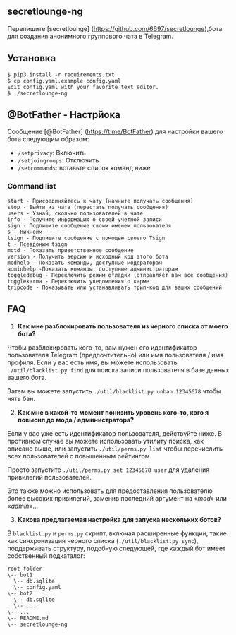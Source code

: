 secretlounge-ng
---------------
Перепишите [secretlounge] (https://github.com/6697/secretlounge),бота для создания анонимного группового чата в Telegram.

## Установка
```
$ pip3 install -r requirements.txt
$ cp config.yaml.example config.yaml
Edit config.yaml with your favorite text editor.
$ ./secretlounge-ng
```

## @BotFather - Настрйока
Сообщение [@BotFather] (https://t.me/BotFather) для настройки вашего бота следующим образом:

* `/setprivacy`: Включить
* `/setjoingroups`: Отключить
* `/setcommands`: вставьте список команд ниже

### Command list
```
start - Присоединяйтесь к чату (начните получать сообщения)
stop - Выйти из чата (перестать получать сообщения)
users - Узнай, сколько пользователей в чате
info - Получите информацию о своей учетной записи
sign - Подпишите сообщение своим именем пользователя
s - Никнейм
tsign - Подпишите сообщение с помощью своего Tsign
t - Псевдоним tsign
motd - Показать приветственное сообщение
version - Получить версию и исходный код этого бота
modhelp - Показать команды, доступные модераторам
adminhelp -Показать команды, доступные администраторам
toggledebug - Переключить режим отладки (отправляет вам все сообщения)
togglekarma - Переключить уведомления о карме
tripcode - Показывать или устанавливать трип-код для ваших сообщений
```

## FAQ

1. **Как мне разблокировать пользователя из черного списка от моего бота?**

Чтобы разблокировать кого-то, вам нужен его идентификатор пользователя Telegram (предпочтительно) или имя пользователя / имя профиля.
Если у вас есть имя, вы можете использовать `./util/blacklist.py find` для поиска записи пользователя в базе данных вашего бота.

Затем вы можете запустить `./util/blacklist.py unban 12345678` чтобы нять бан.

2. **Как мне в какой-то момент понизить уровень кого-то, кого я повысил до мода / администратора?**

Если у вас уже есть идентификатор пользователя, действуйте ниже.
В противном случае вы можете использовать утилиту поиска, как описано выше, или запустить
`./util/perms.py list` чтобы перечислить всех пользователей с повышенным рейтингом.

Просто запустите `./util/perms.py set 12345678 user` для удаления привилегий пользователей.

Это также можно использовать для предоставления пользователю более высоких привилегий, заменив последний аргумент на «*mod*» или «*admin*»...

3. **Какова предлагаемая настройка для запуска нескольких ботов?**

В `blacklist.py` и `perms.py` скрипт, включая расширенные функции, такие как синхронизация черного списка
(`./util/blacklist.py sync`), поддерживать структуру, подобную следующей, где каждый бот имеет собственный подкаталог:
```
root folder
\-- bot1
  \-- db.sqlite
  \-- config.yaml
\-- bot2
  \-- db.sqlite
  \-- ...
\-- ...
\-- README.md
\-- secretlounge-ng
```
